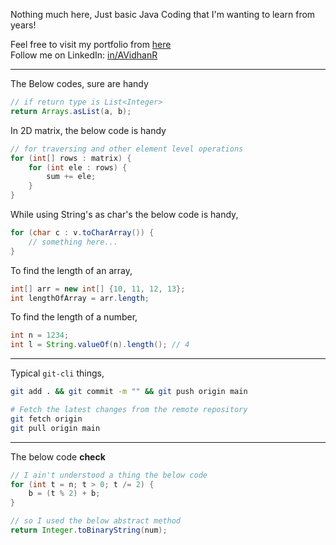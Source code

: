 Nothing much here, Just basic Java Coding that I'm wanting to learn from years!

Feel free to visit my portfolio from [here](https://itsvidhanreddy.vercel.app) \
Follow me on LinkedIn: [in/AVidhanR](https://linkedin.com/in/AVidhanR) 

---

The Below codes, sure are handy
```java
// if return type is List<Integer>
return Arrays.asList(a, b);
```
In 2D matrix, the below code is handy
```java
// for traversing and other element level operations
for (int[] rows : matrix) {
    for (int ele : rows) {
        sum += ele;
    }
}
```
While using String's as char's the below code is handy,
```java
for (char c : v.toCharArray()) {
    // something here...    
}
```
To find the length of an array,
```java
int[] arr = new int[] {10, 11, 12, 13};
int lengthOfArray = arr.length;
```
To find the length of a number,
```java
int n = 1234;
int l = String.valueOf(n).length(); // 4
```

---

Typical `git-cli` things,
```bash
git add . && git commit -m "" && git push origin main
```
```bash
# Fetch the latest changes from the remote repository
git fetch origin
git pull origin main
```

---

The below code **check**
```java
// I ain't understood a thing the below code
for (int t = n; t > 0; t /= 2) {
    b = (t % 2) + b;
}

// so I used the below abstract method
return Integer.toBinaryString(num);
```
